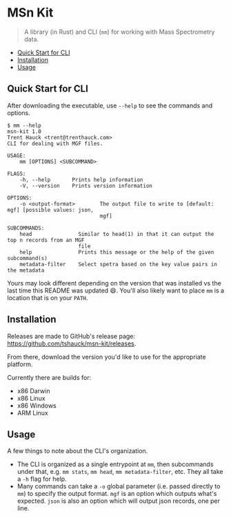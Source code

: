 # MSn Kit

> A library (in Rust) and CLI (`mm`) for working with Mass Spectrometry data.

<!-- vim-markdown-toc GFM -->

* [Quick Start for CLI](#quick-start-for-cli)
* [Installation](#installation)
* [Usage](#usage)

<!-- vim-markdown-toc -->

## Quick Start for CLI

After downloading the executable, use `--help` to see the commands and options.

```console
$ mm --help
msn-kit 1.0
Trent Hauck <trent@trenthauck.com>
CLI for dealing with MGF files.

USAGE:
    mm [OPTIONS] <SUBCOMMAND>

FLAGS:
    -h, --help       Prints help information
    -V, --version    Prints version information

OPTIONS:
    -o <output-format>        The output file to write to [default: mgf] [possible values: json,
                              mgf]

SUBCOMMANDS:
    head               Similar to head(1) in that it can output the top n records from an MGF
                       file
    help               Prints this message or the help of the given subcommand(s)
    metadata-filter    Select spetra based on the key value pairs in the metadata
```

Yours may look different depending on the version that was installed vs the
last time this README was updated 😄. You'll also likely want to place `mm` is a
location that is on your `PATH`.

## Installation

Releases are made to GitHub's release page:
https://github.com/tshauck/msn-kit/releases.

From there, download the version you'd like to use for the appropriate platform.

Currently there are builds for:

* x86 Darwin
* x86 Linux
* x86 Windows
* ARM Linux

## Usage

A few things to note about the CLI's organization.

* The CLI is organized as a single entrypoint at `mm`, then subcommands under
  that, e.g. `mm stats`, `mm head`, `mm metadata-filter`, etc. They all take a
  `-h` flag for help.
* Many commands can take a `-o` global parameter (i.e. passed directly to `mm`)
  to specify the output format. `mgf` is an option which outputs what's
  expected. `json` is also an option which will output json records, one per
  line.
